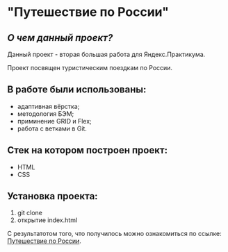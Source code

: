 # **"Путешествие по России"**

## *О чем данный проект?*

Данный проект - вторая большая работа для Яндекс.Практикума.

Проект посвящен туристическим поездкам по России.

## В работе были использованы:
+ адаптивная вёрстка;
+ методология БЭМ;
+ приминение GRID и Flex;
+ работа с ветками в Git.

## Стек на котором построен проект:
+ HTML
+ CSS


## Установка проекта:
1. git clone
2. открытие index.html


С результатотом того, что получилось можно ознакомиться по ссылке: [Путешествие по России](https://rocketsaladgirl.github.io/russian-travel/).





